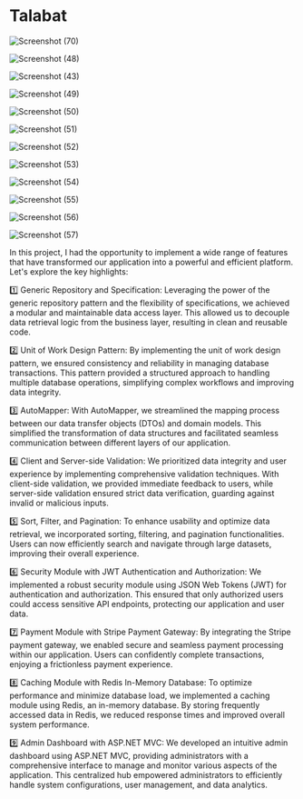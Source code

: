 # Talabat

![Screenshot (70)](https://github.com/KhaledElnassag/Talabat/assets/86826553/fe530e6c-3e1b-42af-9e73-2e74a06301a7)

![Screenshot (48)](https://github.com/KhaledElnassag/Talabat/assets/86826553/ddd28eaa-b961-43f3-8a16-7da88d995d36)

![Screenshot (43)](https://github.com/KhaledElnassag/Talabat/assets/86826553/c2fc36b9-07df-4aed-9f04-f143b5472162)

![Screenshot (49)](https://github.com/KhaledElnassag/Talabat/assets/86826553/a9c9f6bd-4d8e-44c0-b067-62ba85f85c7d)

![Screenshot (50)](https://github.com/KhaledElnassag/Talabat/assets/86826553/72719cc9-86f0-4c8c-ba0b-022ff1bb7211)

![Screenshot (51)](https://github.com/KhaledElnassag/Talabat/assets/86826553/20c20f58-9b97-4ebe-82b4-0e8f0def9b08)

![Screenshot (52)](https://github.com/KhaledElnassag/Talabat/assets/86826553/5b4c7889-d4bd-4376-bd23-fa3bd3db28aa)

![Screenshot (53)](https://github.com/KhaledElnassag/Talabat/assets/86826553/22af0f9b-04bd-49c4-a9aa-27ff74500a3d)

![Screenshot (54)](https://github.com/KhaledElnassag/Talabat/assets/86826553/6b204af8-8fa6-4b92-a508-814aeb284c7e)

![Screenshot (55)](https://github.com/KhaledElnassag/Talabat/assets/86826553/9cc3f45e-c4f5-4f36-b666-d2918b2a2295)

![Screenshot (56)](https://github.com/KhaledElnassag/Talabat/assets/86826553/5f7777da-12cc-489d-bd9f-4896d0c49d90)

![Screenshot (57)](https://github.com/KhaledElnassag/Talabat/assets/86826553/5e2ec7ef-8ec8-41b9-a247-dc6d0c95e142)

In this project, I had the opportunity to implement a wide range of features that have transformed our application into a powerful and efficient platform. Let's explore the key highlights:

1️⃣ Generic Repository and Specification: Leveraging the power of the generic repository pattern and the flexibility of specifications, we achieved a modular and maintainable data access layer. This allowed us to decouple data retrieval logic from the business layer, resulting in clean and reusable code.

2️⃣ Unit of Work Design Pattern: By implementing the unit of work design pattern, we ensured consistency and reliability in managing database transactions. This pattern provided a structured approach to handling multiple database operations, simplifying complex workflows and improving data integrity.

3️⃣ AutoMapper: With AutoMapper, we streamlined the mapping process between our data transfer objects (DTOs) and domain models. This simplified the transformation of data structures and facilitated seamless communication between different layers of our application.

4️⃣ Client and Server-side Validation: We prioritized data integrity and user experience by implementing comprehensive validation techniques. With client-side validation, we provided immediate feedback to users, while server-side validation ensured strict data verification, guarding against invalid or malicious inputs.

5️⃣ Sort, Filter, and Pagination: To enhance usability and optimize data retrieval, we incorporated sorting, filtering, and pagination functionalities. Users can now efficiently search and navigate through large datasets, improving their overall experience.

6️⃣ Security Module with JWT Authentication and Authorization: We implemented a robust security module using JSON Web Tokens (JWT) for authentication and authorization. This ensured that only authorized users could access sensitive API endpoints, protecting our application and user data.

7️⃣ Payment Module with Stripe Payment Gateway: By integrating the Stripe payment gateway, we enabled secure and seamless payment processing within our application. Users can confidently complete transactions, enjoying a frictionless payment experience.

8️⃣ Caching Module with Redis In-Memory Database: To optimize performance and minimize database load, we implemented a caching module using Redis, an in-memory database. By storing frequently accessed data in Redis, we reduced response times and improved overall system performance.

9️⃣ Admin Dashboard with ASP.NET MVC: We developed an intuitive admin dashboard using ASP.NET MVC, providing administrators with a comprehensive interface to manage and monitor various aspects of the application. This centralized hub empowered administrators to efficiently handle system configurations, user management, and data analytics.





